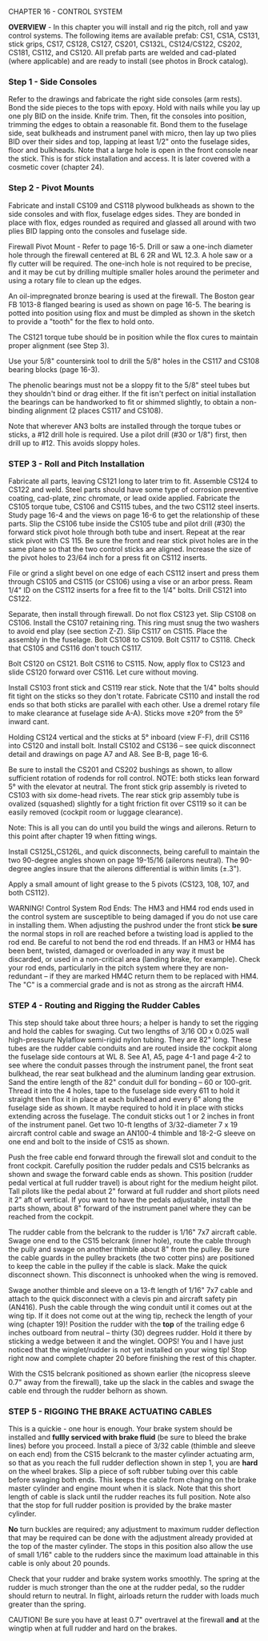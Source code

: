 CHAPTER 16 - CONTROL SYSTEM

**OVERVIEW** - In this chapter you will install and rig the pitch, roll and yaw control systems.
The following items are available prefab:
CS1, CS1A, CS131, stick grips, CS17, CS128, CS127, CS201, CS132L, CS124/CS122, CS202, CS181, CS112, and CS120.
All prefab parts are welded and cad-plated (where applicable) and are ready to install 
(see photos in Brock catalog). 

### Step 1 - Side Consoles 
Refer to the drawings and fabricate the right side consoles (arm rests).
Bond the side pieces to the tops with epoxy.
Hold with nails while you lay up one ply BID on the inside.
Knife trim.
Then, fit the consoles into position, trimming the 
edges to obtain a reasonable fit.
Bond them to the fuselage side, seat bulkheads and instrument panel with micro, then lay up two plies BID over their sides and top, lapping at least 1/2" onto the fuselage sides, floor and bulkheads.
Note that a large hole is open in the front console near the stick.
This is for stick installation and access.
It is later covered with a cosmetic cover (chapter 24).

### Step 2 - Pivot Mounts

Fabricate and install CS109 and CS118 
plywood bulkheads as shown to the side consoles and with flox, fuselage edges sides. 
They are bonded in place with flox, edges rounded as required and glassed all around with two plies BID lapping onto the consoles and fuselage side.

Firewall Pivot Mount - Refer to page 16-5. 
Drill or saw a one-inch diameter hole through the firewall centered at BL 6 2R and WL 12.3.
A hole saw or a fly cutter will be required.
The one-inch hole is not required to be precise, and it may be cut by drilling multiple smaller holes around the perimeter and using a rotary file to clean up the edges. 

An oil-impregnated bronze bearing is used at 
the firewall.
The Boston gear FB 1013-8 flanged bearing is used as shown on page 16-5. The bearing is potted into position using flox and must be dimpled as shown in the sketch to provide a "tooth" for the flex to hold onto. 

The CS121 torque tube should be in position while the flox cures to maintain proper alignment (see Step 3).

Use your 5/8" countersink tool to drill the 5/8" holes in the CS117 and CS108 bearing blocks (page 16-3).

The phenolic bearings must not be a sloppy fit to the 5/8" steel tubes but they shouldn't bind or drag either.
If the fit isn't perfect on initial installation the bearings can be hand­worked to fit or shimmed slightly, to obtain 
a non-binding alignment (2 places CS117 and CS108).

Note that wherever AN3 bolts are installed through the torque tubes or sticks, a #12 drill hole 
is required.
Use a pilot drill (#30 or 1/8") first, then drill up to #12.
This avoids sloppy holes.

### STEP 3 - Roll and Pitch Installation

Fabricate all parts, leaving CS121 long to later trim to fit.
Assemble CS124 to CS122 and weld.
Steel parts should have some type of corrosion preventive coating, cad-plate, zinc chromate, or lead oxide applied.
Fabricate the CS105 torque tube, CS106 and CS115 tubes, and the two CS112 steel inserts.
Study page 16-4 and the views on page 16-6 to get the relationship of these parts.
Slip the CS106 tube inside the CS105 tube and pilot drill (#30) the forward stick pivot hole through both tube and insert.
Repeat at the rear stick pivot with CS 115.
Be sure the front and rear stick pivot holes are in the same plane so that the two control sticks are aligned.
Increase the size of the pivot holes to 23/64 inch for a press fit on CS112 inserts.

File or grind a slight bevel on one edge of each CS112 insert and press them through CS105 and CS115 (or CS106) using a vise or an arbor press.
Ream 1/4" ID on the CS112 inserts for a free fit to the 1/4" bolts.
Drill CS121 into CS122. 

Separate, then install through firewall.
Do not flox CS123 yet.
Slip CS108 on CS106.
Install the CS107 retaining ring.
This ring must snug the two washers to avoid end play (see section Z-Z).
Slip CS117 on CS115.
Place the assembly in the fuselage.
Bolt CS108 to CS109.
Bolt CS117 to CS118.
Check that CS105 and CS116 don't touch CS117. 

Bolt CS120 on CS121.
Bolt CS116 to CS115.
Now, apply flox to CS123 and slide CS120 forward over CS116.
Let cure without moving. 

Install CS103 front stick and CS119 rear stick.
Note that the 1/4" bolts should fit tight on the sticks so they don't rotate.
Fabricate CS110 and install the rod ends so that both sticks are parallel with each other.
Use a dremel rotary file to make clearance at fuselage side A-A).
Sticks move ±20º from the 5º inward cant.

Holding CS124 vertical and the sticks at 5° inboard (view F-F), drill CS116 into CS120 and install bolt.
Install CS102 and CS136 – see quick disconnect detail and drawings on page A7 and A8.
See B-B, page 16-6.

Be sure to install the CS201 and CS202 bushings as shown, to allow sufficient rotation of rodends for roll control.
NOTE: both sticks lean forward 5° with the elevator 
at neutral.
The front stick grip assembly is riveted to CS103 with six dome-head rivets.
The rear stick grip assembly tube is ovalized (squashed) slightly for a tight friction fit over CS119 so it can be easily removed (cockpit room or luggage clearance). 

Note: This is all you can do until you build 
the wings and ailerons.
Return to this point after chapter 19 when fitting wings. 

Install CS125L,CS126L, and quick disconnects, 
being carefull to maintain the two 90-degree angles shown on page 19-15/16 (ailerons neutral).
The 90-degree angles insure that the ailerons differential is within limits (±.3").

Apply a small amount of light grease to the 5 pivots (CS123, 108, 107, and both CS112). 

WARNING! 
Control System Rod Ends:
The HM3 and HM4 rod ends used in the control system are susceptible to being damaged if you do not use care in installing them.
When adjusting the pushrod under the front stick **be sure** the normal stops in roll are reached before a twisting load is applied to the rod end.
Be careful to not bend the rod end threads.
If an HM3 or HM4 has been bent, twisted, damaged or overloaded in any way it must be discarded, or used in a non-critical area (landing brake, for example).
Check your rod ends, particularly in the pitch system where they are non-redundant – if they are marked HM4C return them to be replaced with HM4.
The "C" is a commercial grade and is not as strong as the aircraft HM4.

### STEP 4 - Routing and Rigging the Rudder Cables

This step should take about three hours; a helper is 
handy to set the rigging and hold the cables for swaging. 
Cut two lengths of 3/16 OD x 0.025 wall high-pressure 
Nylaflow semi-rigid nylon tubing.
They are 82" long. 
These tubes are the rudder cable conduits and are routed inside the cockpit along the fuselage side contours 
at WL 8.
See A1, A5, page 4-1 and page 4-2 to see where the conduit passes through the instrument panel, 
the front seat bulkhead, the rear seat bulkhead and 
the aluminum landing gear extrusion.
Sand the entire length of the 82" conduit dull for bonding – 60 or 100-grit.
Thread it into the 4 holes, tape to the fuselage side every 611 to hold it straight then flox it in place at each bulkhead and every 6" along the fuselage side as shown. 
It maybe required to hold it in place with sticks extending across the fuselage.
The conduit sticks out 1 or 2 inches in front of the instrument panel.
Get two 10-ft lengths of 3/32-diameter 7 x 19 aircraft control cable and swage an AN100-4 thimble and 18-2-G sleeve on one end and bolt to the inside of CS15 as shown.

Push the free cable end forward through the firewall slot and conduit to the front cockpit.
Carefully position the rudder pedals and CS15 belcranks as shown and swage the forward cable ends as shown.
This position (rudder pedal vertical at full rudder travel) is about right for the medium height pilot.
Tall pilots like the pedal about 2" forward at full rudder and short pilots need it 2" aft of vertical.
If you want to have the pedals adjustable, install the parts shown, about 8" forward of the instrument panel where they can be reached from the cockpit. 

The rudder cable from the belcrank to the rudder is 1/16" 7x7 aircraft cable. Swage one end to the CS15 belcrank (inner hole), route the cable through the pully and swage on another thimble about 8" from the pulley.
Be sure the cable guards in the pulley brackets (the two cotter pins) are positioned to keep the cable in the pulley if the cable is slack.
Make the quick disconnect shown. This disconnect is unhooked when the wing is removed. 

Swage another thimble and sleeve on a 13-ft length of 1/16" 7x7 cable and attach to the quick disconnect with a clev­is pin and aircraft safety pin (AN416). 
Push the cable through the wing conduit until it comes out at the wing tip. 
If it does not come out at the wing tip, recheck the length of your wing (chap­ter 19)!
Position the rudder with the **top** of the trailing edge 6 inches outboard from neutral – thirty (30) degrees rudder.
Hold it there by stick­ing a wedge between it and the winglet.
OOPS!
You and I have just noticed that the winglet/rudder is not yet installed on your wing tip!
Stop right now and complete chapter 20 before finishing the rest of this chapter. 

With the CS15 belcrank positioned as  shown earlier (the nicopress sleeve 0.7" away from the firewall), take up the slack in the cables and swage the cable end through the rudder belhorn as shown.

### STEP 5 - RIGGING THE BRAKE ACTUATING CABLES 

This is a quickie - one hour is enough.
Your brake system should be installed and **fullly serviced with brake fluid** (be sure to bleed the brake lines) before you proceed.
Install a piece of 3/32 cable (thimble and sleeve on each end) from the CS15 belcrank to the master cylinder actuating arm, so that as you reach the full rudder deflection shown in step 1, you are **hard** on the wheel brakes.
Slip a piece of soft rubber tubing over this cable before swaging both ends.
This keeps the cable from chaging on the brake master cylinder and engine mount when it is slack.
Note that this short length of cable is slack until the rudder reaches its full position.
Note also that the stop for full rudder position is provided by the brake master cylinder.

**No** turn buckles are required; any adjustment to maximum rudder deflection that may be required can be done with the adjustment already provided at the top of the master cylinder.
The stops in this position also allow the use of small 1/16" cable to the rudders since the maximum load attainable in this cable is only about 20 pounds.

Check that your rudder and brake system works smoothly.
The spring at the rudder is much stronger than the one at the rudder pedal, so the rudder should return to neutral.
In flight, airloads return the rudder with loads much greater than the spring. 

CAUTION!
Be sure you have at least 0.7" overtravel at the firewall **and** at the wingtip when at full rudder and hard on the brakes.
